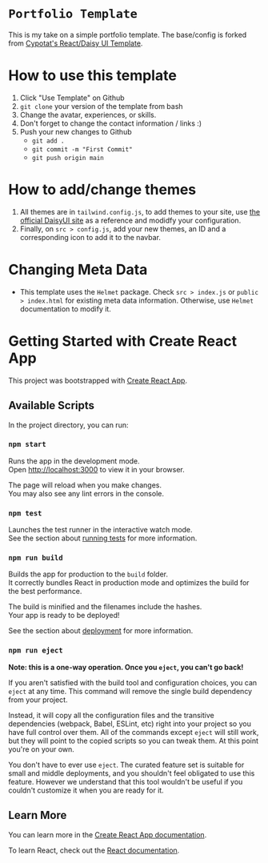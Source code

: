 # `Portfolio Template`

This is my take on a simple portfolio template. The base/config is forked from [Cypotat's React/Daisy UI Template](https://github.com/cypotat/react-daisyui-template/).

# How to use this template

1. Click "Use Template" on Github
2. `git clone` your version of the template from bash
3. Change the avatar, experiences, or skills.
4. Don't forget to change the contact information / links :)
5. Push your new changes to Github
   - `git add . `
   - `git commit -m "First Commit"`
   - `git push origin main`

# How to add/change themes

1. All themes are in `tailwind.config.js`, to add themes to your site, use [the official DaisyUI site](https://daisyui.com/docs/themes/) as a reference and modidfy your configuration.
2. Finally, on `src > config.js`, add your new themes, an ID and a corresponding icon to add it to the navbar.

# Changing Meta Data

- This template uses the `Helmet` package. Check `src > index.js` or `public > index.html` for existing meta data information. Otherwise, use `Helmet` documentation to modify it.

# Getting Started with Create React App

This project was bootstrapped with [Create React App](https://github.com/facebook/create-react-app).

## Available Scripts

In the project directory, you can run:

### `npm start`

Runs the app in the development mode.\
Open [http://localhost:3000](http://localhost:3000) to view it in your browser.

The page will reload when you make changes.\
You may also see any lint errors in the console.

### `npm test`

Launches the test runner in the interactive watch mode.\
See the section about [running tests](https://facebook.github.io/create-react-app/docs/running-tests) for more information.

### `npm run build`

Builds the app for production to the `build` folder.\
It correctly bundles React in production mode and optimizes the build for the best performance.

The build is minified and the filenames include the hashes.\
Your app is ready to be deployed!

See the section about [deployment](https://facebook.github.io/create-react-app/docs/deployment) for more information.

### `npm run eject`

**Note: this is a one-way operation. Once you `eject`, you can't go back!**

If you aren't satisfied with the build tool and configuration choices, you can `eject` at any time. This command will remove the single build dependency from your project.

Instead, it will copy all the configuration files and the transitive dependencies (webpack, Babel, ESLint, etc) right into your project so you have full control over them. All of the commands except `eject` will still work, but they will point to the copied scripts so you can tweak them. At this point you're on your own.

You don't have to ever use `eject`. The curated feature set is suitable for small and middle deployments, and you shouldn't feel obligated to use this feature. However we understand that this tool wouldn't be useful if you couldn't customize it when you are ready for it.

## Learn More

You can learn more in the [Create React App documentation](https://facebook.github.io/create-react-app/docs/getting-started).

To learn React, check out the [React documentation](https://reactjs.org/).
